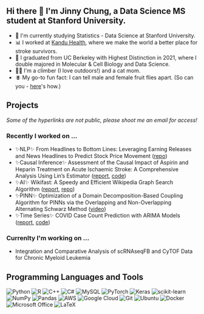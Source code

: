 ## Hi there 👋 I'm Jinny Chung, a Data Science MS student at Stanford University. 

- 🌲 I'm currently studying Statistics - Data Science at Stanford University.
- 📊 I worked at [Kandu Health](https://kanduhealth.com/), where we make the world a better place for stroke survivors.
- 🐻 I graduated from UC Berkeley with Highest Distinction in 2021, where I double majored in Molecular & Cell Biology and Data Science.
- 🧗‍♀️ I'm a climber (I love outdoors!) and a cat mom.
- 🪰 My go-to fun fact: I can tell male and female fruit flies apart. (So can you - [here](https://www.researchgate.net/figure/Determining-gender-in-fruit-flies-A-Males-have-darker-and-rounder-abdomen-than-females_fig3_236047716)'s how.)

## Projects
_Some of the hyperlinks are not public, please shoot me an email for access!_

### Recently I worked on ...
- ✨NLP✨ From Headlines to Bottom Lines: Leveraging Earning Releases and News Headlines to Predict Stock Price Movement ([repo](https://github.com/krishnanananya/CS224N-StonkPredictions))
- ✨Causal Inference✨ Assessment of the Causal Impact of Aspirin and Heparin Treatment on Acute Ischaemic Stroke: A Comprehensive Analysis Using Lin’s Estimator ([report](https://drive.google.com/file/d/1DotDgHZ91-YwKd8kLIGSnzERITKE1dSt/view?usp=sharing), [code](https://colab.research.google.com/drive/1lrMfDwjVv6sTxsCHYL7CKh9RbEr0XGNQ))
- ✨AI✨ Wikifast: A Speedy and Efficient Wikipedia Graph Search Algorithm ([report](https://github.com/jinnyc98/CS221/blob/main/AI_Wikifast.pdf), [repo](https://github.com/PettyCode/wikifast))
- ✨PINN✨ Optimization of a Domain Decomposition-Based Coupling Algorithm for PINNs via the Overlapping and Non-Overlapping Alternating Schwarz Method ([video](https://www.youtube.com/watch?v=yzQ-dTxzUXQ))
- ✨Time Series✨ COVID Case Count Prediction with ARIMA Models ([report](https://drive.google.com/file/d/1VbiK9HNkzMH4UJw7LLW47ldDyaEvyMcd/view?usp=sharing), [code](https://github.com/jinnyc98/Stat153/blob/master/Project/FinalProject.R))

### Currenlty I'm working on ...
- Integration and Comparative Analysis of scRNAseqFB and CyTOF Data for Chronic Myeloid Leukemia


## Programming Languages and Tools
![Python](https://img.shields.io/badge/python-3670A0?style=for-the-badge&logo=python&logoColor=ffdd54)
![R](https://img.shields.io/badge/r-%23276DC3.svg?style=for-the-badge&logo=r&logoColor=white)
![C++](https://img.shields.io/badge/cpp-%2300599C.svg?style=for-the-badge&logo=c%2B%2B&logoColor=white)
![C#](https://img.shields.io/badge/csharp-%2300599C.svg?style=for-the-badge&logo=c%2B%2B&logoColor=white)
![MySQL](https://img.shields.io/badge/mysql-%2300f.svg?style=for-the-badge&logo=mysql&logoColor=white)
![PyTorch](https://img.shields.io/badge/PyTorch-%23EE4C2C.svg?style=for-the-badge&logo=PyTorch&logoColor=white)
![Keras](https://img.shields.io/badge/Keras-%23D00000.svg?style=for-the-badge&logo=Keras&logoColor=white)
![scikit-learn](https://img.shields.io/badge/scikit--learn-%23F7931E.svg?style=for-the-badge&logo=scikit-learn&logoColor=white)
![NumPy](https://img.shields.io/badge/numpy-%23013243.svg?style=for-the-badge&logo=numpy&logoColor=white)
![Pandas](https://img.shields.io/badge/pandas-%23150458.svg?style=for-the-badge&logo=pandas&logoColor=white)
![AWS](https://img.shields.io/badge/AWS-%23FF9900.svg?style=for-the-badge&logo=amazon-aws&logoColor=white) 
![Google Cloud](https://img.shields.io/badge/GoogleCloud-%234285F4.svg?style=for-the-badge&logo=google-cloud&logoColor=white)
![Git](https://img.shields.io/badge/git-%23F05033.svg?style=for-the-badge&logo=git&logoColor=white)
![Ubuntu](https://img.shields.io/badge/Ubuntu-E95420?style=for-the-badge&logo=ubuntu&logoColor=white)
![Docker](https://img.shields.io/badge/docker-%230db7ed.svg?style=for-the-badge&logo=docker&logoColor=white)
![Microsoft Office](https://img.shields.io/badge/Microsoft_Office-D83B01?style=for-the-badge&logo=microsoft-office&logoColor=white)
![LaTeX](https://img.shields.io/badge/latex-%23008080.svg?style=for-the-badge&logo=latex&logoColor=white)

<!--
**jinnyc98/jinnyc98** is a ✨ _special_ ✨ repository because its `README.md` (this file) appears on your GitHub profile.

Here are some ideas to get you started:

- 🔭 I’m currently working on ...
- 🌱 I’m currently learning ...
- 👯 I’m looking to collaborate on ...
- 🤔 I’m looking for help with ...
- 💬 Ask me about ...
- 📫 How to reach me: ...
- 😄 Pronouns: ...

-->
